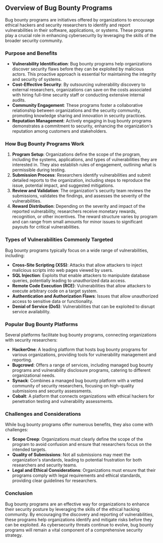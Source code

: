 ## Overview of Bug Bounty Programs

Bug bounty programs are initiatives offered by organizations to encourage ethical hackers and security researchers to identify and report vulnerabilities in their software, applications, or systems. These programs play a crucial role in enhancing cybersecurity by leveraging the skills of the broader security community.

### Purpose and Benefits

- **Vulnerability Identification**: Bug bounty programs help organizations discover security flaws before they can be exploited by malicious actors. This proactive approach is essential for maintaining the integrity and security of systems.
- **Cost-Effective Security**: By outsourcing vulnerability discovery to external researchers, organizations can save on the costs associated with hiring full-time security staff or conducting extensive internal audits.
- **Community Engagement**: These programs foster a collaborative relationship between organizations and the security community, promoting knowledge sharing and innovation in security practices.
- **Reputation Management**: Actively engaging in bug bounty programs demonstrates a commitment to security, enhancing the organization's reputation among customers and stakeholders.

### How Bug Bounty Programs Work

1. **Program Setup**: Organizations define the scope of the program, including the systems, applications, and types of vulnerabilities they are interested in. They also establish rules of engagement, outlining what is permissible during testing.
2. **Submission Process**: Researchers identify vulnerabilities and submit detailed reports to the organization, including steps to reproduce the issue, potential impact, and suggested mitigations.
3. **Review and Validation**: The organization's security team reviews the submissions, validates the findings, and assesses the severity of the vulnerabilities.
4. **Reward Distribution**: Depending on the severity and impact of the reported vulnerability, researchers receive monetary rewards, recognition, or other incentives. The reward structure varies by program and can range from small amounts for minor issues to significant payouts for critical vulnerabilities.

### Types of Vulnerabilities Commonly Targeted

Bug bounty programs typically focus on a wide range of vulnerabilities, including:

- **Cross-Site Scripting (XSS)**: Attacks that allow attackers to inject malicious scripts into web pages viewed by users.
- **SQL Injection**: Exploits that enable attackers to manipulate database queries, potentially leading to unauthorized data access.
- **Remote Code Execution (RCE)**: Vulnerabilities that allow attackers to execute arbitrary code on a target system.
- **Authentication and Authorization Flaws**: Issues that allow unauthorized access to sensitive data or functionality.
- **Denial of Service (DoS)**: Vulnerabilities that can be exploited to disrupt service availability.

### Popular Bug Bounty Platforms

Several platforms facilitate bug bounty programs, connecting organizations with security researchers:

- **HackerOne**: A leading platform that hosts bug bounty programs for various organizations, providing tools for vulnerability management and reporting.
- **Bugcrowd**: Offers a range of services, including managed bug bounty programs and vulnerability disclosure programs, catering to different organizational needs.
- **Synack**: Combines a managed bug bounty platform with a vetted community of security researchers, focusing on high-quality submissions and security assessments.
- **Cobalt**: A platform that connects organizations with ethical hackers for penetration testing and vulnerability assessments.

### Challenges and Considerations

While bug bounty programs offer numerous benefits, they also come with challenges:

- **Scope Creep**: Organizations must clearly define the scope of the program to avoid confusion and ensure that researchers focus on the intended targets.
- **Quality of Submissions**: Not all submissions may meet the organization's standards, leading to potential frustration for both researchers and security teams.
- **Legal and Ethical Considerations**: Organizations must ensure that their programs comply with legal requirements and ethical standards, providing clear guidelines for researchers.

### Conclusion

Bug bounty programs are an effective way for organizations to enhance their security posture by leveraging the skills of the ethical hacking community. By encouraging the discovery and reporting of vulnerabilities, these programs help organizations identify and mitigate risks before they can be exploited. As cybersecurity threats continue to evolve, bug bounty programs will remain a vital component of a comprehensive security strategy.